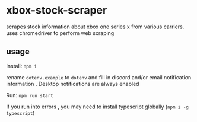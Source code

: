 # xbox-stock-scraper
scrapes stock information about xbox one series x from various carriers.
uses chromedriver to perform web scraping

## usage
Install: `npm i`

rename `dotenv.example` to `dotenv` and fill in discord and/or email notification information .
Desktop notifications are always enabled

Run: `npm run start`

If you run into errors , you may need to install typescript globally (`npm i -g typescript`)

